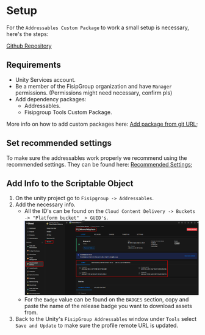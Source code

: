 # Setup
For the `Addressables Custom Package` to work a small setup is necessary, here's the steps:

[Github Repository](https://github.com/JoaoSantosFisip/fisipgroup-custom-package-addressables)

## Requirements
- Unity Services account.
- Be a member of the FisipGroup organization and have `Manager` permissions. (Permissions might need necessary, confirm pls)
- Add dependency packages:
    - Addressables.
    - Fisipgroup Tools Custom Package.

More info on how to add custom packages here:  [Add package from git URL](https://joaosantosfisip.github.io/fisipgroup-mkdocs-documentation/custompackage_guide_giturl/);

## Set recommended settings
To make sure the addressables work properly we recommend using the recommended settings.
They can be found here: [Recommended Settings](https://joaosantosfisip.github.io/fisipgroup-mkdocs-documentation/custompackage_addressables_settings/);

## Add Info to the Scriptable Object
1. On the unity project go to `Fisipgroup -> Addressables`.
2. Add the necessary info.
    - All the ID's can be found on the `Cloud Content Delivery -> Buckets -> "Platform bucket" _> GUID's`.
    ![GUID's](images/custompackage/addressables/custompackage_addressables_setup_1.png)
    - For the `Badge` value can be found on the `BADGES` section, copy and paste the name of the release badge you want to download assets from.
3. Back to the Unity's `FisipGroup Addressables` window under `Tools` select `Save and Update` to make sure the profile remote URL is updated.
